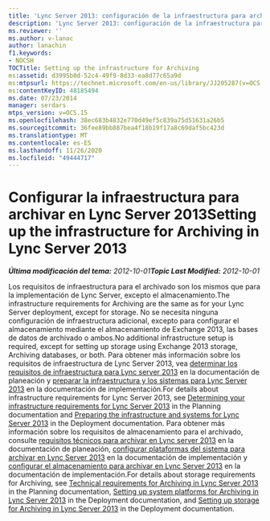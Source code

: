 ```yaml
---
title: 'Lync Server 2013: configuración de la infraestructura para archivar'
description: 'Lync Server 2013: configuración de la infraestructura para el archivado.'
ms.reviewer: ''
ms.author: v-lanac
author: lanachin
f1.keywords:
- NOCSH
TOCTitle: Setting up the infrastructure for Archiving
ms:assetid: d3995b0d-52c4-49f9-8d33-ea8d77c65a9d
ms:mtpsurl: https://technet.microsoft.com/en-us/library/JJ205287(v=OCS.15)
ms:contentKeyID: 48185494
ms.date: 07/23/2014
manager: serdars
mtps_version: v=OCS.15
ms.openlocfilehash: 38ec683b4832e770d49ef5c839a75d51631a26b5
ms.sourcegitcommit: 36fee89bb887bea4f18b19f17a8c69daf5bc423d
ms.translationtype: MT
ms.contentlocale: es-ES
ms.lasthandoff: 11/26/2020
ms.locfileid: "49444717"
---
```

# <a name="setting-up-the-infrastructure-for-archiving-in-lync-server-2013"></a><span data-ttu-id="3bbb4-103">Configurar la infraestructura para archivar en Lync Server 2013</span><span class="sxs-lookup"><span data-stu-id="3bbb4-103">Setting up the infrastructure for Archiving in Lync Server 2013</span></span>

<div data-xmlns="http://www.w3.org/1999/xhtml">

<div class="topic" data-xmlns="http://www.w3.org/1999/xhtml" data-msxsl="urn:schemas-microsoft-com:xslt" data-cs="https://msdn.microsoft.com/">

<div data-asp="https://msdn2.microsoft.com/asp">



</div>

<div id="mainSection">

<div id="mainBody"><span data-ttu-id="3bbb4-104">

<span> </span></span><span class="sxs-lookup"><span data-stu-id="3bbb4-104">

<span> </span></span></span>

<span data-ttu-id="3bbb4-105">_**Última modificación del tema:** 2012-10-01_</span><span class="sxs-lookup"><span data-stu-id="3bbb4-105">_**Topic Last Modified:** 2012-10-01_</span></span>

<span data-ttu-id="3bbb4-106">Los requisitos de infraestructura para el archivado son los mismos que para la implementación de Lync Server, excepto el almacenamiento.</span><span class="sxs-lookup"><span data-stu-id="3bbb4-106">The infrastructure requirements for Archiving are the same as for your Lync Server deployment, except for storage.</span></span> <span data-ttu-id="3bbb4-107">No se necesita ninguna configuración de infraestructura adicional, excepto para configurar el almacenamiento mediante el almacenamiento de Exchange 2013, las bases de datos de archivado o ambos.</span><span class="sxs-lookup"><span data-stu-id="3bbb4-107">No additional infrastructure setup is required, except for setting up storage using Exchange 2013 storage, Archiving databases, or both.</span></span> <span data-ttu-id="3bbb4-108">Para obtener más información sobre los requisitos de infraestructura de Lync Server 2013, vea [determinar los requisitos de infraestructura para Lync server 2013](lync-server-2013-determining-your-infrastructure-requirements.md) en la documentación de planeación y [preparar la infraestructura y los sistemas para Lync Server 2013](lync-server-2013-preparing-the-infrastructure-and-systems.md) en la documentación de implementación.</span><span class="sxs-lookup"><span data-stu-id="3bbb4-108">For details about infrastructure requirements for Lync Server 2013, see [Determining your infrastructure requirements for Lync Server 2013](lync-server-2013-determining-your-infrastructure-requirements.md) in the Planning documentation and [Preparing the infrastructure and systems for Lync Server 2013](lync-server-2013-preparing-the-infrastructure-and-systems.md) in the Deployment documentation.</span></span> <span data-ttu-id="3bbb4-109">Para obtener más información sobre los requisitos de almacenamiento para el archivado, consulte [requisitos técnicos para archivar en Lync server 2013](lync-server-2013-technical-requirements-for-archiving.md) en la documentación de planeación, [configurar plataformas del sistema para archivar en Lync Server 2013](lync-server-2013-setting-up-system-platforms-for-archiving.md) en la documentación de implementación y [configurar el almacenamiento para archivar en Lync Server 2013](lync-server-2013-setting-up-storage-for-archiving.md) en la documentación de implementación.</span><span class="sxs-lookup"><span data-stu-id="3bbb4-109">For details about storage requirements for Archiving, see [Technical requirements for Archiving in Lync Server 2013](lync-server-2013-technical-requirements-for-archiving.md) in the Planning documentation, [Setting up system platforms for Archiving in Lync Server 2013](lync-server-2013-setting-up-system-platforms-for-archiving.md) in the Deployment documentation, and [Setting up storage for Archiving in Lync Server 2013](lync-server-2013-setting-up-storage-for-archiving.md) in the Deployment documentation.</span></span>

<span data-ttu-id="3bbb4-110"></div>

<span> </span>

</div>

</div>

</span><span class="sxs-lookup"><span data-stu-id="3bbb4-110"></div>

<span> </span>

</div>

</div>

</span></span></div>

